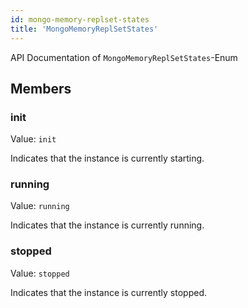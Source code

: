 ```yaml
---
id: mongo-memory-replset-states
title: 'MongoMemoryReplSetStates'
---
```


API Documentation of `MongoMemoryReplSetStates`-Enum

## Members

### init

Value: `init`

Indicates that the instance is currently starting.

### running

Value: `running`

Indicates that the instance is currently running.

### stopped

Value: `stopped`

Indicates that the instance is currently stopped.
